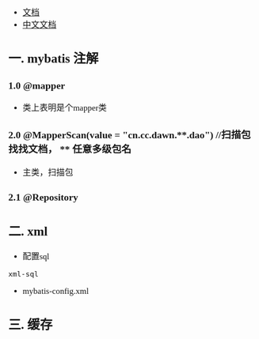 <span  style="font-family: Simsun,serif; font-size: 17px; ">

- [文档](http://mybatis.org/spring/zh/getting-started.html)
- [中文文档](http://www.mybatis.cn/)

## 一. mybatis 注解

### 1.0 @mapper

- 类上表明是个mapper类

### 2.0 @MapperScan(value = "cn.cc.dawn.**.dao") //扫描包 找找文档， ** 任意多级包名

- 主类，扫描包

### 2.1 @Repository


## 二. xml

- 配置sql
~~~
xml-sql
~~~
- mybatis-config.xml


## 三. 缓存




</span>
